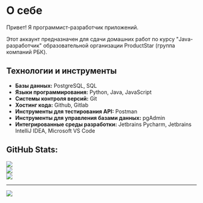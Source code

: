 # О себе

Привет! Я программист-разработчик приложений.

Этот аккаунт предназначен для сдачи домашних работ по курсу "Java-разработчик" образовательной ﻿организации ProductStar (группа компаний РБК).

## Технологии и инструменты

* **Базы данных:** PostgreSQL, SQL
* **Языки программирования:** Python, Java, JavaScript
* **Системы контроля версий:** Git
* **Хостинг кода:** Github, Gitlab
* **Инструменты для тестирования API:** Postman
* **Инструменты для управления базами данных:** pgAdmin
* **Интегрированные среды разработки:** Jetbrains Pycharm, Jetbrains IntelliJ IDEA, Microsoft VS Code

## GitHub Stats:
![](https://github-readme-stats.vercel.app/api?username=va0rlov&theme=dark&hide_border=false&include_all_commits=false&count_private=false)<br/>
![](https://github-readme-streak-stats.herokuapp.com/?user=va0rlov&theme=dark&hide_border=false)<br/>
![](https://github-readme-stats.vercel.app/api/top-langs/?username=va0rlov&theme=dark&hide_border=false&include_all_commits=false&count_private=false&layout=compact)

---
[![](https://visitcount.itsvg.in/api?id=va0rlov&icon=0&color=0)](https://visitcount.itsvg.in)
